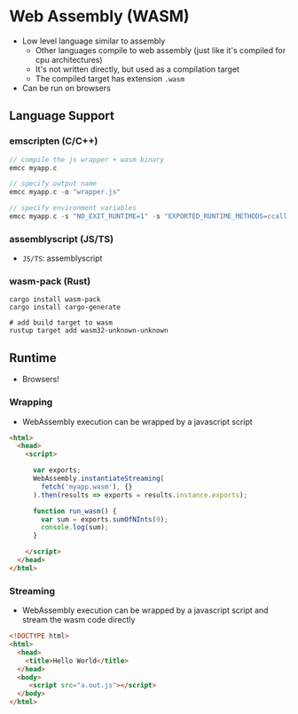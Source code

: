 # Web Assembly (WASM)

- Low level language similar to assembly
  - Other languages compile to web assembly (just like it's compiled for cpu architectures)
  - It's not written directly, but used as a compilation target
  - The compiled target has extension `.wasm`
- Can be run on browsers

## Language Support

### emscripten (C/C++)

```c
// compile the js wrapper + wasm binary
emcc myapp.c

// specify output name
emcc myapp.c -o "wrapper.js"

// specify environment variables
emcc myapp.c -s "NO_EXIT_RUNTIME=1" -s "EXPORTED_RUNTIME_METHODS=ccall,cwrap" // invoke exported variables with "Module.ccall(<functionName>, <returnType>, <[argumentsTypes]>, <[arguments]>)"
```

### assemblyscript (JS/TS)

- `JS/TS`: assemblyscript

### wasm-pack (Rust)

```shell
cargo install wasm-pack
cargo install cargo-generate
```

```shell
# add build target to wasm
rustup target add wasm32-unknown-unknown
```

## Runtime

- Browsers!

### Wrapping

- WebAssembly execution can be wrapped by a javascript script

```html
<html>
  <head>
    <script>

      var exports;
      WebAssembly.instantiateStreaming(
        fetch('myapp.wasm'), {}
      ).then(results => exports = results.instance.exports);

      function run_wasm() {
        var sum = exports.sumOfNInts(9);
        console.log(sum);
      }

    </script>
  </head>
</html>
```

### Streaming

- WebAssembly execution can be wrapped by a javascript script and stream the wasm code directly

```html
<!DOCTYPE html>
<html>
  <head>
    <title>Hello World</title>
  </head>
  <body>
     <script src="a.out.js"></script>
  </body>
</html>
```
